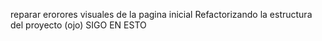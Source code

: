 reparar erorores visuales de la pagina inicial 
Refactorizando la estructura del proyecto (ojo) SIGO EN ESTO
